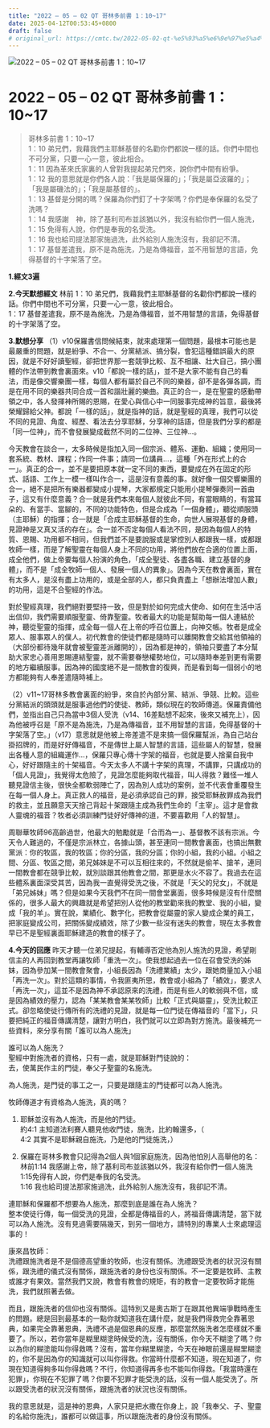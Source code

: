 ```yaml
---
title: "2022 – 05 – 02 QT 哥林多前書 1：10~17"
date: 2025-04-12T00:53:45+0800
draft: false
# original_url: https://cmtc.tw/2022-05-02-qt-%e5%93%a5%e6%9e%97%e5%a4%9a%e5%89%8d%e6%9b%b8-1%ef%bc%9a1017
---
```


![2022 – 05 – 02 QT 哥林多前書 1：10\~17](/images/qt.jpg   "2022 – 05 – 02 QT 哥林多前書 1：10\~17")

# 2022 – 05 – 02 QT 哥林多前書 1：10\~17

> 哥林多前書 1：10\~17  
> 1：10 弟兄們，我藉我們主耶穌基督的名勸你們都說一樣的話。你們中間也不可分黨，只要一心一意，彼此相合。  
> 1：11 因為革來氏家裏的人曾對我提起弟兄們來，說你們中間有紛爭。  
> 1：12 我的意思就是你們各人說：「我是屬保羅的」；「我是屬亞波羅的」；「我是屬磯法的」；「我是屬基督的」。  
> 1：13 基督是分開的嗎？保羅為你們釘了十字架嗎？你們是奉保羅的名受了洗嗎？  
> 1：14 我感謝　神，除了基利司布並該猶以外，我沒有給你們一個人施洗，  
> 1：15 免得有人說，你們是奉我的名受洗。  
> 1：16 我也給司提法那家施過洗，此外給別人施洗沒有，我卻記不清。  
> 1：17 基督差遣我，原不是為施洗，乃是為傳福音，並不用智慧的言語，免得基督的十字架落了空。

**1.經文3遍**

**2.今天默想經文**
林前 1：10 弟兄們，我藉我們主耶穌基督的名勸你們都說一樣的話。你們中間也不可分黨，只要一心一意，彼此相合。  
1：17 基督差遣我，原不是為施洗，乃是為傳福音，並不用智慧的言語，免得基督的十字架落了空。

**3.默想分享**
（1）v10保羅書信問候結束，就來處理第一個問題，最根本可能也是最嚴重的問題，就是紛爭、不合一、分黨結派、搞分裂，會犯這種錯誤最大的原因，就是不好好讀聖經，卻把世界那一套競爭比較、互不相讓、壯大自己，搞小團體的作法帶到教會裏面來。v10「都說一樣的話」，並不是大家不能有自己的看法，而是像交響樂團一樣，每個人都有屬於自己不同的樂器，卻不是各彈各調，而是在用不同的樂器共同合成一首和諧壯麗的樂曲。真正的合一，是在聖靈的感動帶領之中，各人發揮神所賜的恩賜，在愛心與信心中一同服事完成神的旨意，最後將榮耀歸給父神。都說「一樣的話」，就是指神的話，就是聖經的真理，我們可以從不同的見證、角度、經歷、看法去分享耶穌，分享神的話語，但是我們分享的都是「同一位神」，而不會發展變成截然不同的二位神、三位神…。

今天教會在談合一，太多時候是指加入同一個宗派、體系、運動、組織；使用同一套系統、教材、課程；作同一件事；請同一位講員…，這種「外在形式上的合一」。真正的合一，並不是要把原本就一定不同的東西，要變成在外在固定的形式、話語、工作上一模一樣叫作合一，這是沒有意義的事。就好像一個交響樂團的合一，絕不是把所有樂器都變成小提琴，大家都規定只能用小提琴彈奏同一首曲子，這又有什麼意義？合一就是我們本來每個人就彼此不同，有當眼睛的，有當耳朵的、有當手、當腳的，不同的功能特色，但是合成為「一個身體」，聽從順服頭（主耶穌）的指揮；合一就是「合成主耶穌基督的生命，向世人展現基督的身體，見證神是又真又活的存在」。合一並不否定每個人看法不同，是因為每個人的特質、恩賜、功用都不相同，但我們並不是要說服或是掌控別人都跟我一樣，或都跟牧師一樣，而是了解聖靈在每個人身上不同的功用，將他們放在合適的位置上面，成全他們，做上帝要每個人扮演的角色，「成全聖徒、各盡各職、建立基督的身體」，而不是「成全牧師一個人、發展一個人的異象」。因為今天在教會裏面，實在有太多人，是沒有盡上功用的，或是全部的人，都只負責盡上「想辦法增加人數」的功用，這是不合聖經的作法。

對於聖經真理，我們絕對要堅持一致，但是對於如何完成大使命、如何在生活中活出信仰，我們需要順服聖靈、倚靠聖靈。牧者最大的功能是幫助每一個人連結於神，聽從聖靈的指揮，成全每一個人在上帝的呼召位置上，向神交帳。牧者是成全眾人、服事眾人的僕人。初代教會的使徒們都是隨時可以離開教會交給其他領袖的（大部份都待幾年就會被聖靈差派離開的），因為都是神的，領袖只要盡了本分幫助大家忠心善用恩賜連結聖靈，就不需要眷戀權勢地位，可以隨時奉差到更有需要的地方繼續服事。因為神的國度絕不是一間教會的復興，而是看到每一個弱小的地方都能夠有人奉差遣隨時補上。

（2）v11\~17哥林多教會裏面的紛爭，來自於內部分黨、結派、爭競、比較。這些分黨結派的頭頭就是服事過他們的使徒、教師，類似現在的牧師傳道。保羅責備他們，並指出自己只為當中3個人受洗（v14、16差點想不起來，後來又補充上），因為他被呼召是「原不是為施洗，乃是為傳福音，並不用智慧的言語，免得基督的十字架落了空。」（v17）意思就是他被上帝差遣不是來搞一個保羅幫派，為自己站台掛招牌的，而是好好傳福音，不是傳世上屬人智慧的言語，這些屬人的智慧，發展出各種人意的組織運作…，保羅只專心傳十字架的福音，也就是要人捨棄自我中心，好好跟隨主的十架福音。今天太多人不講十字架的真理，不講罪，只講成功的「個人見證」，我覺得太危險了，見證怎麼能夠取代福音，叫人得救？難怪一堆人聽見證信主後，很快全都軟弱陣亡了，因為別人成功的案例，並不代表會重覆發生在每一個人身上。真正救人的福音，是必須承認自己的罪，接受耶穌赦罪成為我們的救主，並且願意天天捨己背起十架跟隨主成為我們生命的「主宰」。這才是會救人靈魂的福音？牧者必須訓練門徒好好傳神的道，不要喜歡用「人的智慧」。

周聯華牧師96高齡過世，他最大的勉勵就是「合而為一」、基督教不該有宗派。今天令人難過的，不僅是宗派林立，各據山頭，甚至連同一間教會裏面，也搞出無數黨派：你的牧區，我的牧區；你的分區，我的分區；你的小組，我的小組。小組之間、分區、牧區之間，弟兄姊妹是不可以互相往來的，不然就是偷羊、搶羊，連同一間教會都在競爭比較，就別談跟其他教會之間，那更是水火不容了。我過去在這些體系裏面深受其苦，因為我一直覺得受洗之後，不就是「天父的兒女」，不就是「弟兄姊妹」嗎？但是如果今天我們不在同一間會堂裏面，很多時候是沒有什麼關係的，很多人最大的興趣就是希望把別人從他的教堂勸來我的教堂、我的小組，變成「我的羊」。實在說，業績化、數字化，把教會從屬靈的家人變成企業的員工，把家庭變成公司，把關係變成績效，除了少數一些沒有迷失的教會，現在太多教會早已不是聖經裏面耶穌建造的教會的樣子了。

**4.今天的回應**
昨天才聽一位弟兄提起，有輔導否定他為別人施洗的見證，希望剛信主的人再回到教堂再讓牧師「重洗一次」。使我想起過去一位在召會受洗的姊妹，因為參加某一間教會聚會，小組長因為「洗禮業績」太少，跟她商量加入小組「再洗一次」。對於這類的事情，令我匪夷所思，教會或小組為了「績效」，要求人「再洗一次」，這並不是因為神不承認原來的洗禮，而是有些人的軟弱與不信，或是因為績效的壓力，認為「某某教會某某牧師」比較「正式與屬靈」，受洗比較正式。卻忽略使徒行傳所有的洗禮的見證，就是每一位門徒在傳福音的「當下」，只要把純正的福音傳講清楚，讓對方明白，我們就可以立即為對方施洗。最後補充一些資料，來分享有關「誰可以為人施洗」

誰可以為人施洗？  
聖經中對施洗者的資格，只有一處，就是耶穌對門徒說的：  
去，使萬民作主的門徒，奉父子聖靈的名施洗。

為人施洗，是門徒的事工之一，只要是跟隨主的門徒都可以為人施洗。

牧師傳道才有資格為人施洗，真的嗎？  
1. 耶穌並沒有為人施洗，而是他的門徒。  
約4:1 主知道法利賽人聽見他收門徒，施洗，比約翰還多，（  
4:2 其實不是耶穌親自施洗，乃是他的門徒施洗，）

2. 保羅在哥林多教會只記得為2個人與1個家庭施洗，因為他怕別人高舉他的名：  
林前1:14 我感謝上帝，除了基利司布並該猶以外，我沒有給你們一個人施洗  
1:15免得有人說，你們是奉我的名受洗。  
1:16 我也給司提法那家施過洗，此外給別人施洗沒有，我卻記不清。

連耶穌和保羅都不想要為人施洗，那麼到底是誰在為人施洗？  
整本使徒行傳，每一個受洗的見證，全都是傳福音的人，將福音傳講清楚，當下就可以為人施洗。沒有見過需要隔幾天，到另一個地方，請特別的專業人士來處理這事的！

康來昌牧師：  
洗禮跟施洗者是不是個德高望重的牧師，也沒有關係。洗禮跟受洗者的狀況沒有關係，跟洗禮的儀式沒有關係，跟施洗者的身份也沒有關係。不一定要是牧師、主教或誰才有果效。當然我們又說，教會有教會的規矩，有的教會一定要牧師才能施洗，我們就照著去做。

而且，跟施洗者的信仰也沒有關係。這特別又是奧古斯丁在跟其他異端爭戰時產生的問題。總是回到最基本的一點你就知道我在講什麼，就是我們得救完全靠著恩典，如果完全靠著恩典，洗禮不過是個恩典的反應，那麼當然施洗者怎麼樣就不重要了。所以，若你當年是糊里糊塗時候受的洗，沒有關係，你今天不糊塗了嗎？你以為你的糊塗能叫你得救嗎？沒有，當年你糊里糊塗，今天在神眼前還是糊里糊塗的，你不是因為你的知識就可以叫你得救。你當時什麼都不知道，現在知道了，你現在知道得夠多叫你得救嗎？不行，你知道得再多也不能叫你得救。「我當時還在犯罪」，你現在不犯罪了嗎？你要不犯罪才能受洗的話，沒有一個人能受洗了。所以跟受洗者的狀況沒有關係，跟施洗者的狀況也沒有關係。

我的意思就是，這是神的恩典，人家只是把水撒在你身上，說「我奉父、子、聖靈的名給你施洗」，誰都可以做這事，所以跟施洗者的身份沒有關係。
